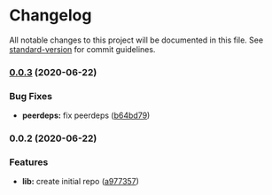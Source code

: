 # Changelog

All notable changes to this project will be documented in this file. See [standard-version](https://github.com/conventional-changelog/standard-version) for commit guidelines.

### [0.0.3](///compare/v0.0.2...v0.0.3) (2020-06-22)


### Bug Fixes

* **peerdeps:** fix peerdeps ([b64bd79](///commit/b64bd7934a27e0d8804f9e25ff5f7bea5d3ee43f))

### 0.0.2 (2020-06-22)


### Features

* **lib:** create initial repo ([a977357](///commit/a977357085b1a7fe5bd857d34b438445cd4a741b))
